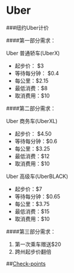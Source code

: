 Uber
============

###纽约Uber计价

####第一部分需求：

Uber 普通轿车(UberX)

* 起步价： $3
* 等待每分钟： $0.4
* 每公里：$2.15
* 最低消费：$8
* 取消费用：$10

####第二部分需求：

Uber 商务车(UberXL)

* 起步价： $4.50
* 等待每分钟：$0.6
* 每公里：$3.25
* 最低消费：$12
* 取消费用：$10

Uber 高级车(UberBLACK)

* 起步价：$7
* 等待每分钟：$0.65
* 每公里：$3.75
* 最低消费：$15
* 取消费用：$10

####第三部分需求：

1. 第一次乘车赠送$20
2. 跨州起步价翻倍


##[Check-points](./requirement/check-points.md)
